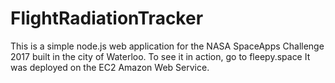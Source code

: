 # FlightRadiationTracker
This is a simple node.js web application for the NASA SpaceApps Challenge 2017 built in the city of Waterloo. To see it in action, go to fleepy.space
It was deployed on the EC2 Amazon Web Service.
